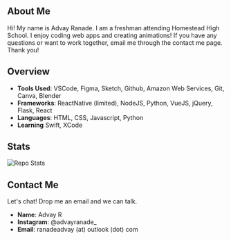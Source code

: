 ## About Me
Hi! My name is Advay Ranade. I am a freshman attending Homestead High School. I enjoy coding web apps and creating animations! If you have any questions or want to work together, email me through the contact me page. Thank you!

## Overview
 * **Tools Used**: VSCode, Figma, Sketch, Github, Amazon Web Services, Git, Canva, Blender
 * **Frameworks**: ReactNative (limited), NodeJS, Python, VueJS, jQuery, Flask, React
 * **Languages**: HTML, CSS, Javascript, Python
 * **Learning** Swift, XCode

## Stats
![Repo Stats](https://github-readme-stats.vercel.app/api/top-langs/?username=advayranade)
 
## Contact Me
Let's chat! Drop me an email and we can talk. 
* **Name**: Advay R
* **Instagram**: @advayranade_
* **Email**: ranadeadvay (at) outlook (dot) com
